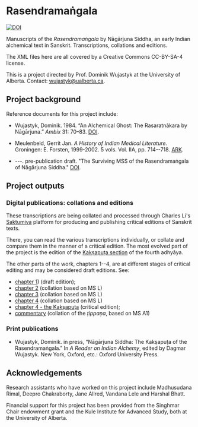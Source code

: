 # Rasendramaṅgala

[![DOI](https://zenodo.org/badge/137264352.svg)](https://zenodo.org/badge/latestdoi/137264352)

Manuscripts of the _Rasendramaṅgala_ by Nāgārjuna Siddha, an early Indian alchemical text in Sanskrit. Transcriptions, collations and editions.

The XML files here are all covered by a Creative Commons CC-BY-SA-4 license.

This is a project directed by Prof. Dominik Wujastyk at the University of Alberta.  Contact: <wujastyk@ualberta.ca>.

## Project background

Reference documents for this project include:

* Wujastyk, Dominik. 1984. “An Alchemical Ghost: The Rasaratnākara by Nāgārjuna.” *Ambix* 31: 70–83. [DOI](https://doi.org/10.1179/amb.1984.31.2.70).

* Meulenbeld, Gerrit Jan. *A History of Indian Medical Literature.* Groningen: E. Forsten, 1999-2002. 5 vols.  Vol. IIA, pp. 714--718. [ARK](http://n2t.net/ark:/13960/t4qk6558q).

* ---. pre-publication draft. "The Surviving MSS of the Rasendramaṅgala of Nāgārjuna Siddha." [DOI](http://doi.org/10.5281/zenodo.6486033).

## Project outputs
### Digital publications: collations and editions

These transcriptions are being collated and processed through Charles Li's [Saktumiva](http://saktumiva.org/start) platform for producing and publishing critical editions of Sanskrit texts.

There, you can read the various transcriptions individually, or collate and compare them in the manner of a critical edition.  The most evolved part of the project is the edition of the [Kakṣapuṭa section](https://saktumiva.org/wiki/wujastyk/rasendramangala/chapter4-srisaila/provisional_edition?upama_ver=gfvzyn7fgz) of the fourth adhyāya. 

The other parts of the work, chapters 1--4, are at different stages of critical editing and may be considered draft editions.  See:

* [chapter 1](https://saktumiva.org/wiki/wujastyk/rasendramangala/chapter1/provisional_edition_ch1&upama_script=devanagari?upama_script=devanagari&upama_ver=gvovgnxhka)) (draft edition);
* [chapter 2](https://saktumiva.org/wiki/wujastyk/rasendramangala/chapter2/l_london-ch2?upama_ver=h22njcbn6p&upama_script=devanagari)  (collation based on MS L)
* [chapter 3](https://saktumiva.org/wiki/wujastyk/rasendramangala/chapter3/l-ch3?upama_ver=i2e7jeps0j&upama_script=devanagari) (collation based on MS L)
* [chapter 4](https://saktumiva.org/wiki/wujastyk/rasendramangala/chapter4/l-ch4?upama_ver=i2e7kbgiqc&upama_script=devanagari) (collation based on MS L)
* [chapter 4 - the Kakṣapuṭa](https://saktumiva.org/wiki/wujastyk/rasendramangala/chapter4-srisaila/provisional_edition?upama_ver=gfvzyn7fgz&upama_script=devanagari) (critical edition);
* [commentary](https://saktumiva.org/wiki/wujastyk/rasendramangala/commentary/a1-ch4-tippana&upama_script=devanagari?upama_ver=h5ha539t8w&upama_script=devanagari) (collation of the *ṭippaṇa*, based on MS A1)

### Print publications
* Wujastyk, Dominik. in press, “Nāgārjuna Siddha: The Kakṣapuṭa of the Rasendramaṅgala.” In *A Reader on Indian Alchemy*, edited by Dagmar Wujastyk. New York, Oxford, etc.: Oxford University Press.


## Acknowledgements

Research assistants who have worked on this project include Madhusudana Rimal, Deepro Chakraborty, Jane Allred, Vandana Lele and Harshal Bhatt.  

Financial support for this project has been provided from the Singhmar Chair endowment grant and the Kule Institute for Advanced Study, both at the University of Alberta.

